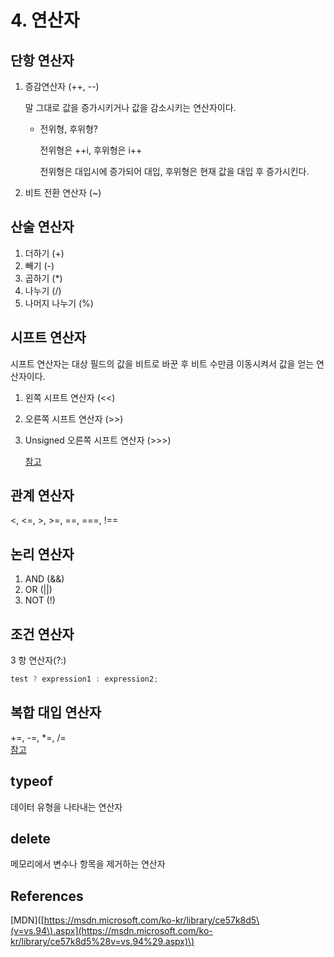 # 4. 연산자

## 단항 연산자

1. 증감연산자 \(++, --\)

   말 그대로 값을 증가시키거나 값을 감소시키는 연산자이다.

   * 전위형, 후위형?

     전위형은 ++i, 후위형은 i++

     전위형은 대입시에 증가되어 대입, 후위형은 현재 값을 대입 후 증가시킨다.

2. 비트 전환 연산자 \(~\)

## 산술 연산자

1. 더하기 \(+\)
2. 빼기 \(-\)
3. 곱하기 \(\*\)
4. 나누기 \(/\)
5. 나머지 나누기 \(%\)

## 시프트 연산자

시프트 연산자는 대상 필드의 값을 비트로 바꾼 후 비트 수만큼 이동시켜서 값을 얻는 연산자이다.

1. 왼쪽 시프트 연산자 \(&lt;&lt;\)
2. 오른쪽 시프트 연산자 \(&gt;&gt;\)
3. Unsigned 오른쪽 시프트 연산자 \(&gt;&gt;&gt;\)  

   [참고](http://forum.falinux.com/zbxe/index.php?document_srl=580758&mid=lecture_tip)

## 관계 연산자

&lt;, &lt;=, &gt;, &gt;=, ==, ===, !==

## 논리 연산자

1. AND \(&&\)
2. OR \(\|\|\)
3. NOT \(!\)

## 조건 연산자

3 항 연산자\(?:\)

```javascript
test ? expression1 : expression2;
```

## 복합 대입 연산자

+=, -=, \*=, /=  
[참고](https://developer.mozilla.org/ko/docs/Web/JavaScript/Guide/Expressions_and_Operators)

## typeof

데이터 유형을 나타내는 연산자

## delete

메모리에서 변수나 항목을 제거하는 연산자

## References

\[MDN\]\([https://msdn.microsoft.com/ko-kr/library/ce57k8d5\(v=vs.94\).aspx](https://msdn.microsoft.com/ko-kr/library/ce57k8d5%28v=vs.94%29.aspx)\)

